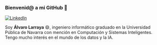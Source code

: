 ### Bienvenid@ a mi GitHub 🚀
[![LinkedIn](https://img.shields.io/badge/linkedin-%230077B5.svg?style=for-the-badge&logo=linkedin&logoColor=white)](https://linkedin.com/in/othneildrew)

Soy **Álvaro Larraya** 😄, ingeniero informático graduado en la Universidad Pública de Navarra con mención en Computación y Sistemas Inteligentes. Tengo mucho interés en el mundo de los datos y la IA.

<!--
**alvarolarraya12/alvarolarraya12** is a ✨ _special_ ✨ repository because its `README.md` (this file) appears on your GitHub profile.

Here are some ideas to get you started:

- 🔭 I’m currently working on ...
- 🌱 I’m currently learning ...
- 👯 I’m looking to collaborate on ...
- 🤔 I’m looking for help with ...
- 💬 Ask me about ...
- 📫 How to reach me: ...
- 😄 Pronouns: ...
- ⚡ Fun fact: ...
-->
